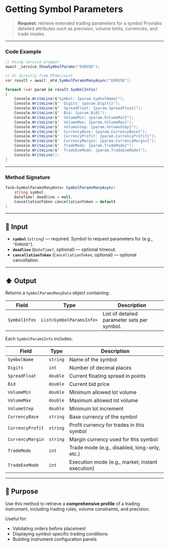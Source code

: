 # Getting Symbol Parameters

> **Request:** retrieve extended trading parameters for a symbol
> Provides detailed attributes such as precision, volume limits, currencies, and trade modes.

---

### Code Example

```csharp
// Using service wrapper
await _service.ShowSymbolParams("EURUSD");

// Or directly from MT4Account
var result = await _mt4.SymbolParamsManyAsync("EURUSD");

foreach (var param in result.SymbolInfos)
{
    Console.WriteLine($"Symbol: {param.SymbolName}");
    Console.WriteLine($"  Digits: {param.Digits}");
    Console.WriteLine($"  SpreadFloat: {param.SpreadFloat}");
    Console.WriteLine($"  Bid: {param.Bid}");
    Console.WriteLine($"  VolumeMin: {param.VolumeMin}");
    Console.WriteLine($"  VolumeMax: {param.VolumeMax}");
    Console.WriteLine($"  VolumeStep: {param.VolumeStep}");
    Console.WriteLine($"  CurrencyBase: {param.CurrencyBase}");
    Console.WriteLine($"  CurrencyProfit: {param.CurrencyProfit}");
    Console.WriteLine($"  CurrencyMargin: {param.CurrencyMargin}");
    Console.WriteLine($"  TradeMode: {param.TradeMode}");
    Console.WriteLine($"  TradeExeMode: {param.TradeExeMode}");
    Console.WriteLine();
}
```

---

### Method Signature

```csharp
Task<SymbolParamsManyData> SymbolParamsManyAsync(
    string symbol,
    DateTime? deadline = null,
    CancellationToken cancellationToken = default
)
```

---

## 🔽 Input

* **`symbol`** (`string`) — required. Symbol to request parameters for (e.g., `"EURUSD"`).
* **`deadline`** (`DateTime?`, optional) — optional timeout.
* **`cancellationToken`** (`CancellationToken`, optional) — optional cancellation.

---

## ⬆️ Output

Returns a `SymbolParamsManyData` object containing:

| Field         | Type                     | Description                                 |
| ------------- | ------------------------ | ------------------------------------------- |
| `SymbolInfos` | `List<SymbolParamsInfo>` | List of detailed parameter sets per symbol. |

Each `SymbolParamsInfo` includes:

| Field            | Type     | Description                                      |
| ---------------- | -------- | ------------------------------------------------ |
| `SymbolName`     | `string` | Name of the symbol                               |
| `Digits`         | `int`    | Number of decimal places                         |
| `SpreadFloat`    | `double` | Current floating spread in points                |
| `Bid`            | `double` | Current bid price                                |
| `VolumeMin`      | `double` | Minimum allowed lot volume                       |
| `VolumeMax`      | `double` | Maximum allowed lot volume                       |
| `VolumeStep`     | `double` | Minimum lot increment                            |
| `CurrencyBase`   | `string` | Base currency of the symbol                      |
| `CurrencyProfit` | `string` | Profit currency for trades in this symbol        |
| `CurrencyMargin` | `string` | Margin currency used for this symbol             |
| `TradeMode`      | `int`    | Trade mode (e.g., disabled, long-only, etc.)     |
| `TradeExeMode`   | `int`    | Execution mode (e.g., market, instant execution) |

---

## 🎯 Purpose

Use this method to retrieve a **comprehensive profile** of a trading instrument, including trading rules, volume constraints, and precision.

Useful for:

* Validating orders before placement
* Displaying symbol-specific trading conditions
* Building instrument configuration panels
